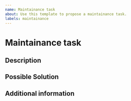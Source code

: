```yaml
---
name: Maintainance task
about: Use this template to propose a maintainance task.
labels: maintainance
---
```


# Maintainance task

## Description

<!--- Description of the maintainance task you are proposing. Please include as much context and information as possible. -->

## Possible Solution

<!--- Only if you have suggestions on a implementation -->

## Additional information

<!-- Only if you want to share additional context or related information -->